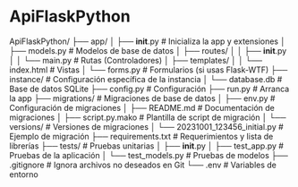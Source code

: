 # ApiFlaskPython

ApiFlaskPython/
├── app/
│   ├── __init__.py         # Inicializa la app y extensiones
│   ├── models.py           # Modelos de base de datos
│   ├── routes/
│   │   ├── __init__.py
│   │   └── main.py         # Rutas (Controladores)
│   ├── templates/
│   │   └── index.html      # Vistas
│   └── forms.py            # Formularios (si usas Flask-WTF)
├── instance/              # Configuración específica de la instancia
│   └── database.db        # Base de datos SQLite
├── config.py               # Configuración
├── run.py                  # Arranca la app
├── migrations/             # Migraciones de base de datos
│   ├── env.py              # Configuración de migraciones
│   ├── README.md           # Documentación de migraciones
│   ├── script.py.mako      # Plantilla de script de migración
│   └── versions/           # Versiones de migraciones
│       └── 20231001_123456_initial.py  # Ejemplo de migración
├── requirements.txt        # Requerimientos y lista de librerías
├── tests/                  # Pruebas unitarias
│   ├── __init__.py
│   ├── test_app.py         # Pruebas de la aplicación
│   └── test_models.py       # Pruebas de modelos
├── .gitignore              # Ignora archivos no deseados en Git
└── .env                    # Variables de entorno


